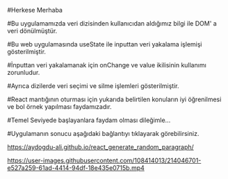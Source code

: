 #Herkese Merhaba

#Bu uygulamamızda veri dizisinden kullanıcıdan aldığımız bilgi ile DOM' a veri dönülmüştür.  

#Bu web uygulamasında useState ile inputtan veri yakalama işlemişi gösterilmiştir. 

#İnputtan veri yakalamanak için onChange ve value ikilisinin kullanımı zorunludur. 

#Ayrıca dizilerde veri seçimi ve silme işlemleri gösterilmiştir.

#React mantığının oturması için yukarıda belirtilen konuların iyi öğrenilmesi ve bol örnek yapılması faydamızadır.

#Temel Seviyede başlayanlara faydam olması dileğimle...

#Uygulamanın sonucu aşağıdaki bağlantıyı tıklayarak görebilirsiniz.

https://aydogdu-ali.github.io/react_generate_random_paragraph/




https://user-images.githubusercontent.com/108414013/214046701-e527a259-61ad-4414-94df-18e435e0715b.mp4

